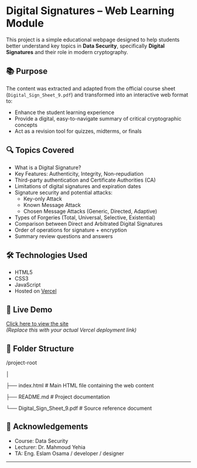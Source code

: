 # Digital Signatures – Web Learning Module

This project is a simple educational webpage designed to help students better understand key topics in **Data Security**, specifically **Digital Signatures** and their role in modern cryptography.

## 📚 Purpose

The content was extracted and adapted from the official course sheet (`Digital_Sign_Sheet_9.pdf`) and transformed into an interactive web format to:

- Enhance the student learning experience
- Provide a digital, easy-to-navigate summary of critical cryptographic concepts
- Act as a revision tool for quizzes, midterms, or finals

## 🔍 Topics Covered

- What is a Digital Signature?
- Key Features: Authenticity, Integrity, Non-repudiation
- Third-party authentication and Certificate Authorities (CA)
- Limitations of digital signatures and expiration dates
- Signature security and potential attacks:
  - Key-only Attack
  - Known Message Attack
  - Chosen Message Attacks (Generic, Directed, Adaptive)
- Types of Forgeries (Total, Universal, Selective, Existential)
- Comparison between Direct and Arbitrated Digital Signatures
- Order of operations for signature + encryption
- Summary review questions and answers

## 🛠️ Technologies Used

- HTML5
- CSS3 
- JavaScript 
- Hosted on [Vercel](https://vercel.com)

## 🚀 Live Demo

[Click here to view the site](https://data-security-digital-signatures.vercel.app/)  
*(Replace this with your actual Vercel deployment link)*

## 📁 Folder Structure

/project-root

│

├── index.html # Main HTML file containing the web content

├── README.md # Project documentation

└── Digital_Sign_Sheet_9.pdf # Source reference document

## 🙌 Acknowledgements

- Course: Data Security  
- Lecturer: Dr. Mahmoud Yehia  
- TA: Eng. Eslam Osama / developer / designer

---

